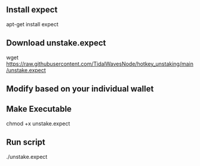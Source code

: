 ## Install expect

  apt-get install expect

## Download unstake.expect

  wget https://raw.githubusercontent.com/TidalWavesNode/hotkey_unstaking/main/unstake.expect

## Modify based on your individual wallet

## Make Executable

  chmod +x unstake.expect

## Run script

  ./unstake.expect

